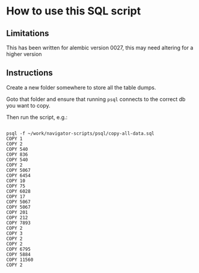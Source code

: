 # How to use this SQL script

## Limitations
This has been written for alembic version 0027, this may need altering for a higher version

## Instructions

Create a new folder somewhere to store all the table dumps.

Goto that folder and ensure that running `psql` connects to the correct db you want to copy.

Then run the script, e.g.:

```

psql -f ~/work/navigator-scripts/psql/copy-all-data.sql
COPY 1
COPY 2
COPY 540
COPY 836
COPY 540
COPY 2
COPY 5067
COPY 6454
COPY 10
COPY 75
COPY 6028
COPY 17
COPY 5067
COPY 5067
COPY 201
COPY 212
COPY 7893
COPY 2
COPY 3
COPY 2
COPY 2
COPY 6795
COPY 5884
COPY 11560
COPY 2
```
